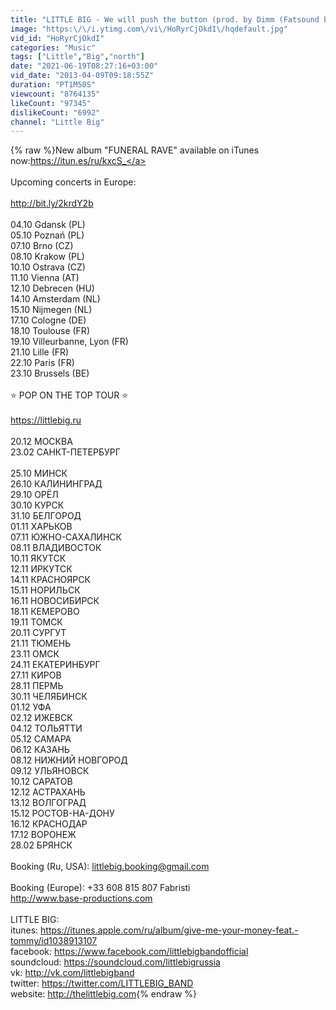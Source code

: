 ```yaml
---
title: "LITTLE BIG - We will push the button (prod. by Dimm (Fatsound brothers)"
image: "https:\/\/i.ytimg.com\/vi\/HoRyrCjOkdI\/hqdefault.jpg"
vid_id: "HoRyrCjOkdI"
categories: "Music"
tags: ["Little","Big","north"]
date: "2021-06-19T08:27:16+03:00"
vid_date: "2013-04-09T09:18:55Z"
duration: "PT1M50S"
viewcount: "8764135"
likeCount: "97345"
dislikeCount: "6992"
channel: "Little Big"
---
```

{% raw %}New album &quot;FUNERAL RAVE&quot; available on iTunes now:<a rel="nofollow" target="blank" href="https://itun.es/ru/kxcS_">https://itun.es/ru/kxcS_</a><br /><br />Upcoming concerts in Europe:<br /><br /><a rel="nofollow" target="blank" href="http://bit.ly/2krdY2b">http://bit.ly/2krdY2b</a><br /><br />04.10 Gdansk (PL)<br />05.10 Poznań (PL)<br />07.10 Brno (CZ)<br />08.10 Krakow (PL)<br />10.10 Ostrava (CZ)<br />11.10 Vienna (AT)<br />12.10 Debrecen (HU)<br />14.10 Amsterdam (NL)<br />15.10 Nijmegen (NL)<br />17.10 Cologne (DE)<br />18.10 Toulouse (FR)<br />19.10 Villeurbanne, Lyon (FR)<br />21.10 Lille (FR)<br />22.10 Paris (FR)<br />23.10 Brussels (BE)<br /><br />⭐ POP ON THE TOP TOUR ⭐<br /><br /><a rel="nofollow" target="blank" href="https://littlebig.ru">https://littlebig.ru</a>  <br /><br />20.12 МОСКВА<br />23.02 САНКТ-ПЕТЕРБУРГ<br /><br />25.10 МИНСК<br />26.10 КАЛИНИНГРАД<br />29.10 ОРЁЛ<br />30.10 КУРСК<br />31.10 БЕЛГОРОД<br />01.11 ХАРЬКОВ<br />07.11 ЮЖНО-САХАЛИНСК<br />08.11 ВЛАДИВОСТОК<br />10.11 ЯКУТСК<br />12.11 ИРКУТСК<br />14.11 КРАСНОЯРСК<br />15.11 НОРИЛЬСК<br />16.11 НОВОСИБИРСК<br />18.11 КЕМЕРОВО<br />19.11 ТОМСК<br />20.11 СУРГУТ<br />21.11 ТЮМЕНЬ<br />23.11 ОМСК<br />24.11 ЕКАТЕРИНБУРГ<br />27.11 КИРОВ<br />28.11 ПЕРМЬ<br />30.11 ЧЕЛЯБИНСК<br />01.12 УФА<br />02.12 ИЖЕВСК<br />04.12 ТОЛЬЯТТИ<br />05.12 САМАРА<br />06.12 КАЗАНЬ<br />08.12 НИЖНИЙ НОВГОРОД<br />09.12 УЛЬЯНОВСК<br />10.12 САРАТОВ<br />12.12 АСТРАХАНЬ<br />13.12 ВОЛГОГРАД<br />15.12 РОСТОВ-НА-ДОНУ<br />16.12 КРАСНОДАР<br />17.12 ВОРОНЕЖ<br />28.02 БРЯНСК<br /><br />Booking (Ru, USA):  littlebig.booking@gmail.com<br /><br />Booking (Europe): +33 608 815 807 Fabristi<br /><a rel="nofollow" target="blank" href="http://www.base-productions.com">http://www.base-productions.com</a><br /><br />LITTLE BIG:<br />itunes: <a rel="nofollow" target="blank" href="https://itunes.apple.com/ru/album/give-me-your-money-feat.-tommy/id1038913107">https://itunes.apple.com/ru/album/give-me-your-money-feat.-tommy/id1038913107</a><br />facebook: <a rel="nofollow" target="blank" href="https://www.facebook.com/littlebigbandofficial">https://www.facebook.com/littlebigbandofficial</a><br />soundcloud: <a rel="nofollow" target="blank" href="https://soundcloud.com/littlebigrussia">https://soundcloud.com/littlebigrussia</a><br />vk: <a rel="nofollow" target="blank" href="http://vk.com/littlebigband">http://vk.com/littlebigband</a><br />twitter: <a rel="nofollow" target="blank" href="https://twitter.com/LITTLEBIG_BAND">https://twitter.com/LITTLEBIG_BAND</a><br />website: <a rel="nofollow" target="blank" href="http://thelittlebig.com">http://thelittlebig.com</a>{% endraw %}
